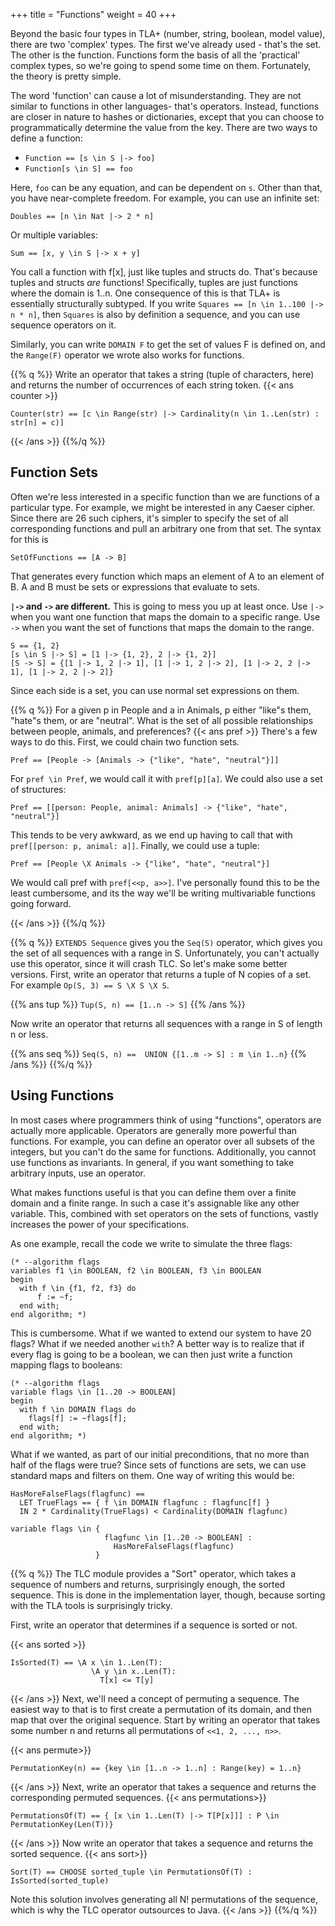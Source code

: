 +++
title = "Functions"
weight = 40
+++

Beyond the basic four types in TLA+ (number, string, boolean, model value), there are two 'complex' types. The first we've already used - that's the set. The other is the function. Functions form the basis of all the 'practical' complex types, so we're going to spend some time on them. Fortunately, the theory is pretty simple.

The word 'function' can cause a lot of misunderstanding. They are not similar to functions in other languages- that's operators. Instead, functions are closer in nature to hashes or dictionaries, except that you can choose to programmatically determine the value from the key. There are two ways to define a function:

* `Function == [s \in S |-> foo]`
* `Function[s \in S] == foo`

Here, `foo` can be any equation, and can be dependent on `s`. Other than that, you have near-complete freedom. For example, you can use an infinite set:

`Doubles == [n \in Nat |-> 2 * n]`

Or multiple variables:

`Sum == [x, y \in S |-> x + y]`

You call a function with f[x], just like tuples and structs do. That's because tuples and structs _are_ functions! Specifically, tuples are just functions where the domain is 1..n. One consequence of this is that TLA+ is essentially structurally subtyped. If you write `Squares == [n \in 1..100 |-> n * n]`, then `Squares` is also by definition a sequence, and you can use sequence operators on it.

Similarly, you can write `DOMAIN F` to get the set of values F is defined on, and the `Range(F)` operator we wrote also works for functions.

{{% q %}}
Write an operator that takes a string (tuple of characters, here) and returns the number of occurrences of each string token.
{{< ans counter >}}
```tla
Counter(str) == [c \in Range(str) |-> Cardinality(n \in 1..Len(str) : str[n] = c)]
```
{{< /ans >}}
{{%/q %}}

## Function Sets

Often we're less interested in a specific function than we are functions of a particular type. For example, we might be interested in any Caeser cipher. Since there are 26 such ciphers, it's simpler to specify the set of all corresponding functions and pull an arbitrary one from that set. The syntax for this is

`SetOfFunctions == [A -> B]`

That generates every function which maps an element of A to an element of B. A and B must be sets or expressions that evaluate to sets.

**`|->` and `->` are different.** This is going to mess you up at least once. Use `|->` when you want one function that maps the domain to a specific range. Use `->` when you want the set of functions that maps the domain to the range. 

```
S == {1, 2}
[s \in S |-> S] = [1 |-> {1, 2}, 2 |-> {1, 2}]
[S -> S] = {[1 |-> 1, 2 |-> 1], [1 |-> 1, 2 |-> 2], [1 |-> 2, 2 |-> 1], [1 |-> 2, 2 |-> 2]} 
```

Since each side is a set, you can use normal set expressions on them.

{{% q %}}
For a given p in People and a in Animals, p either "like"s them, "hate"s them, or are "neutral". What is the set of all possible relationships between people, animals, and preferences?
{{< ans pref >}}
There's a few ways to do this. First, we could chain two function sets.

```tla
Pref == [People -> [Animals -> {"like", "hate", "neutral"}]]
```

For `pref \in Pref`, we would call it with `pref[p][a]`. We could also use a set of structures:

```tla
Pref == [[person: People, animal: Animals] -> {"like", "hate", "neutral"}]
```

This tends to be very awkward, as we end up having to call that with `pref[[person: p, animal: a]]`. Finally, we could use a tuple:

```tla
Pref == [People \X Animals -> {"like", "hate", "neutral"}]
```

We would call pref with `pref[<<p, a>>]`. I've personally found this to be the least cumbersome, and its the way we'll be writing multivariable functions going forward.

{{< /ans >}}
{{%/q %}}

{{% q %}}
`EXTENDS Sequence` gives you the `Seq(S)` operator, which gives you the set of all sequences with a range in S. Unfortunately, you can't actually use this operator, since it will crash TLC. So let's make some better versions. First, write an operator that returns a tuple of N copies of a set. For example `Op(S, 3) == S \X S \X S`.

{{% ans tup %}}
`Tup(S, n) == [1..n -> S]`
{{% /ans %}}

Now write an operator that returns all sequences with a range in S of length n or less.

{{% ans seq %}}
`Seq(S, n) ==  UNION {[1..m -> S] : m \in 1..n}`
{{% /ans %}}
{{%/q %}}

## Using Functions

In most cases where programmers think of using "functions", operators are actually more applicable. Operators are generally more powerful than functions. For example, you can define an operator over all subsets of the integers, but you can't do the same for functions. Additionally, you cannot use functions as invariants. In general, if you want something to take arbitrary inputs, use an operator.

What makes functions useful is that you can define them over a finite domain and a finite range. In such a case it's assignable like any other variable. This, combined with set operators on the sets of functions, vastly increases the power of your specifications.

As one example, recall the code we write to simulate the three flags:

```tla
(* --algorithm flags
variables f1 \in BOOLEAN, f2 \in BOOLEAN, f3 \in BOOLEAN
begin
  with f \in {f1, f2, f3} do
      f := ~f;
  end with;
end algorithm; *)
```

This is cumbersome. What if we wanted to extend our system to have 20 flags? What if we needed another `with`? A better way is to realize that if every flag is going to be a boolean, we can then just write a function mapping flags to booleans:

```tla
(* --algorithm flags
variable flags \in [1..20 -> BOOLEAN]
begin
  with f \in DOMAIN flags do
    flags[f] := ~flags[f];
  end with;
end algorithm; *)
```

What if we wanted, as part of our initial preconditions, that no more than half of the flags were true? Since sets of functions are sets, we can use standard maps and filters on them. One way of writing this would be:

```tla
HasMoreFalseFlags(flagfunc) == 
  LET TrueFlags == { f \in DOMAIN flagfunc : flagfunc[f] }
  IN 2 * Cardinality(TrueFlags) < Cardinality(DOMAIN flagfunc)

variable flags \in { 
                     flagfunc \in [1..20 -> BOOLEAN] : 
                       HasMoreFalseFlags(flagfunc)
                   }
```

{{% q %}}
The TLC module provides a "Sort" operator, which takes a sequence of numbers and returns, surprisingly enough, the sorted sequence. This is done in the implementation layer, though, because sorting with the TLA tools is surprisingly tricky.

First, write an operator that determines if a sequence is sorted or not.


{{< ans sorted >}}
```tla
IsSorted(T) == \A x \in 1..Len(T):
                  \A y \in x..Len(T):
                    T[x] <= T[y]
```
{{< /ans >}}
Next, we'll need a concept of permuting a sequence. The easiest way to that is to first create a permutation of its domain, and then map that over the original sequence. Start by writing an operator that takes some number n and returns all permutations of `<<1, 2, ..., n>>`. 

{{< ans permute>}}
```tla
PermutationKey(n) == {key \in [1..n -> 1..n] : Range(key) = 1..n}
```
{{< /ans >}}
Next, write an operator that takes a sequence and returns the corresponding permuted sequences.
{{< ans permutations>}}
```tla
PermutationsOf(T) == { [x \in 1..Len(T) |-> T[P[x]]] : P \in PermutationKey(Len(T))}
```
{{< /ans >}}
Now write an operator that takes a sequence and returns the sorted sequence.
{{< ans sort>}}
```tla
Sort(T) == CHOOSE sorted_tuple \in PermutationsOf(T) : IsSorted(sorted_tuple)
```
Note this solution involves generating all N! permutations of the sequence, which is why the TLC operator outsources to Java.
{{< /ans >}}
{{%/q %}}
